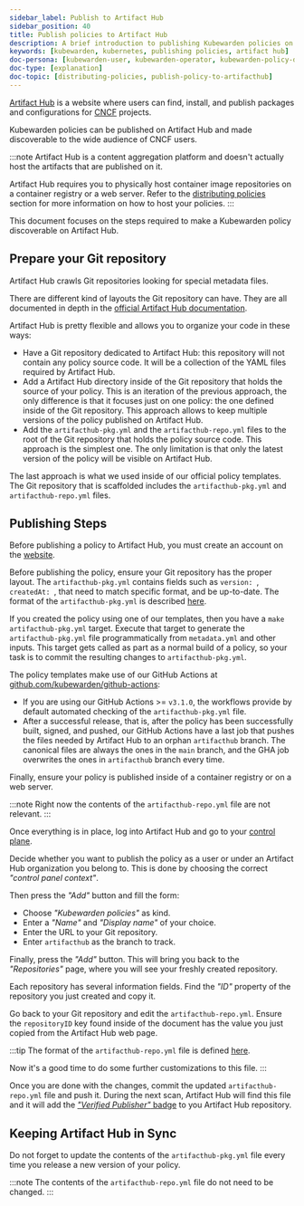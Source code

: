 ```yaml
---
sidebar_label: Publish to Artifact Hub
sidebar_position: 40
title: Publish policies to Artifact Hub
description: A brief introduction to publishing Kubewarden policies on Artifact Hub.
keywords: [kubewarden, kubernetes, publishing policies, artifact hub]
doc-persona: [kubewarden-user, kubewarden-operator, kubewarden-policy-developer, kubewarden-distributor, kubewarden-integrator]
doc-type: [explanation]
doc-topic: [distributing-policies, publish-policy-to-artifacthub]
---
```


[Artifact Hub](https://artifacthub.io/) is a website where users can find,
install, and publish packages and configurations for [CNCF](https://cncf.io) projects.

Kubewarden policies can be published on Artifact Hub and made
discoverable to the wide audience of CNCF users.

:::note
Artifact Hub is a content aggregation platform and doesn't actually host the
artifacts that are published on it.

Artifact Hub requires you to physically host container image repositories on a container
registry or a web server.
Refer to the [distributing policies](../explanations/distributing-policies) section for more information on how to
host your policies.
:::

This document focuses on the steps required to make a Kubewarden policy
discoverable on Artifact Hub.

## Prepare your Git repository

Artifact Hub crawls Git repositories looking for special metadata files.

There are different kind of layouts the Git repository can have. They
are all documented in depth in the [official Artifact Hub documentation](https://artifacthub.io/docs/topics/repositories/#kubewarden-policies-repositories).

Artifact Hub is pretty flexible and allows you to organize your code in these ways:

* Have a Git repository dedicated to Artifact Hub: this repository will not contain
  any policy source code. It will be a collection of the YAML files required by
  Artifact Hub.
* Add a Artifact Hub directory inside of the Git repository that holds the source
  of your policy. This is an iteration of the previous approach, the only difference
  is that it focuses just on one policy: the one defined inside of the Git repository.
  This approach allows to keep multiple versions of the policy published on Artifact Hub.
* Add the `artifacthub-pkg.yml` and the `artifacthub-repo.yml` files to the root
  of the Git repository that holds the policy source code. This approach is the 
  simplest one. The only limitation is that only the latest version of the policy
  will be visible on Artifact Hub.

The last approach is what we used inside of our official policy templates.
The Git repository that is scaffolded includes the `artifacthub-pkg.yml`
and `artifacthub-repo.yml` files.

## Publishing Steps

Before publishing a policy to Artifact Hub, you must create an account on
the [website](https://artifacthub.io/).

Before publishing the policy, ensure your Git repository has the proper layout.
The `artifacthub-pkg.yml` contains fields such as `version: `, `createdAt: `,
that need to match specific format, and be up-to-date. The format of the
`artifacthub-pkg.yml` is described
[here](https://github.com/artifacthub/hub/blob/master/docs/metadata/artifacthub-pkg.yml).

If you created the policy using one of our templates, then you have a `make
artifacthub-pkg.yml` target. Execute that target to generate the
`artifacthub-pkg.yml` file programmatically from `metadata.yml` and other
inputs. This target gets called as part as a normal build of a policy, so
your task is to commit the resulting changes to `artifacthub-pkg.yml`.

The policy templates make use of our GitHub Actions at
[github.com/kubewarden/github-actions](https://github.com/kubewarden/github-actions):
- If you are using our GitHub Actions >= `v3.1.0`, the workflows provide by
  default automated checking of the `artifacthub-pkg.yml` file.
- After a successful release, that is, after the policy has been successfully
  built, signed, and pushed, our GitHub Actions have a last job that pushes the
  files needed by Artifact Hub to an orphan `artifacthub` branch. The canonical
  files are always the ones in the `main` branch, and the GHA job overwrites the
  ones in `artifacthub` branch every time.

Finally, ensure your policy is published inside of a container registry or on a
web server.

:::note
Right now the contents of the `artifacthub-repo.yml` file are not relevant.
:::

Once everything is in place, log into Artifact Hub and go to your
[control plane](https://artifacthub.io/control-panel/repositories?page=1).

Decide whether you want to publish the policy as a user or under an Artifact Hub
organization you belong to. This is done by choosing the correct *"control panel context"*.

Then press the *"Add"* button and fill the form:

  * Choose *"Kubewarden policies"* as kind.
  * Enter a *"Name"* and *"Display name"* of your choice.
  * Enter the URL to your Git repository.
  * Enter `artifacthub` as the branch to track.

Finally, press the *"Add"* button. This will bring you back to the *"Repositories"*
page, where you will see your freshly created repository.

Each repository has several information fields. Find the *"ID"* property of the
repository you just created and copy it.

Go back to your Git repository and edit the `artifacthub-repo.yml`. Ensure the
`repositoryID` key found inside of the document has the value you just copied from the
Artifact Hub web page.

:::tip
The format of the `artifacthub-repo.yml` file is defined
[here](https://github.com/artifacthub/hub/blob/master/docs/metadata/artifacthub-repo.yml).

Now it's a good time to do some further customizations to this file.
:::

Once you are done with the changes, commit the updated `artifacthub-repo.yml`
file and push it. During the next scan, Artifact Hub will find this file and
it will add the
[*"Verified Publisher"* badge](https://artifacthub.io/docs/topics/repositories/#verified-publisher)
to you Artifact Hub repository.

## Keeping Artifact Hub in Sync

Do not forget to update the contents of the `artifacthub-pkg.yml` file
every time you release a new version of your policy.

:::note
The contents of the `artifacthub-repo.yml` file do not need to be changed.
:::
